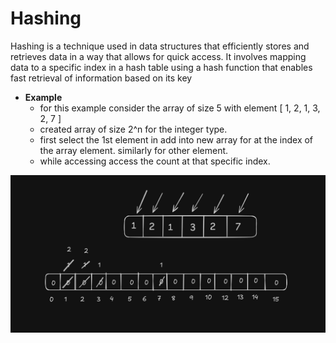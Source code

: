 # Hashing

Hashing is a technique used in data structures that efficiently stores and retrieves data in a way that allows for quick access. It involves mapping data to a specific index in a hash table using a hash function that enables fast retrieval of information based on its key

- **Example**
  - for this example consider the array of size 5 with element \[ 1, 2, 1, 3, 2, 7 \]
  - created array of size 2^n for the integer type.
  - first select the 1st element in add into new array for at the index of the array element. similarly for other element.
  - while accessing access the count at that specific index.

![hash](./img/hash.png)
